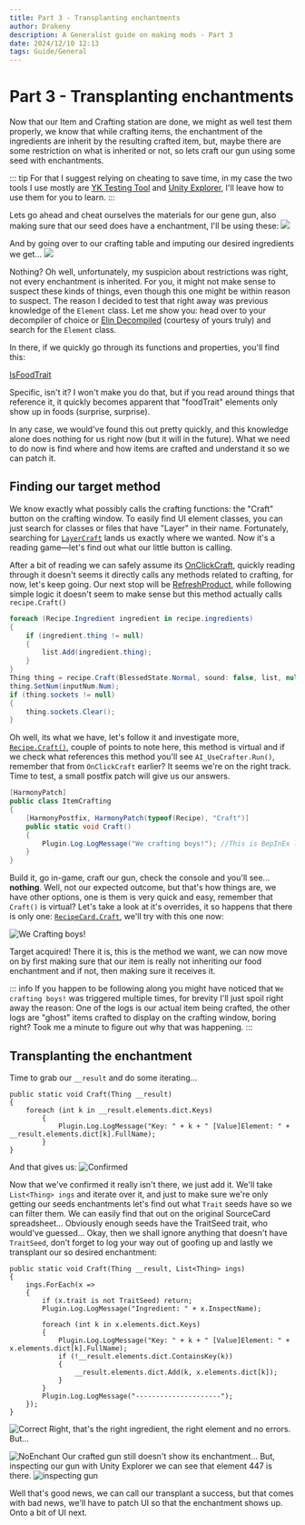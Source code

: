 ```yaml
---
title: Part 3 - Transplanting enchantments
author: Drakeny
description: A Generalist guide on making mods - Part 3
date: 2024/12/10 12:13
tags: Guide/General
---
```


# Part 3 - Transplanting enchantments

Now that our Item and Crafting station are done, we might as well test them properly, we know that while crafting items, the enchantment of the ingredients are inherit by the resulting crafted item, but, maybe there are some restriction on what is inherited or not, so lets craft our gun using some seed with enchantments.

::: tip
For that I suggest relying on cheating to save time, in my case the two tools I use mostly are [YK Testing Tool](https://steamcommunity.com/sharedfiles/filedetails/?id=3365678112) and [Unity Explorer](https://steamcommunity.com/sharedfiles/filedetails/?id=3364902496&searchtext=unity), I'll leave how to use them for you to learn.
:::

Lets go ahead and cheat ourselves the materials for our gene gun, also making sure that our seed does have a enchantment, I'll be using these:
![](./Assets/seed.png)

And by going over to our crafting table and imputing our desired ingredients we get...
![](./Assets/noenccraft.png)

Nothing? Oh well, unfortunately, my suspicion about restrictions was right, not every enchantment is inherited. For you, it might not make sense to suspect these kinds of things, even though this one might be within reason to suspect. The reason I decided to test that right away was previous knowledge of the `Element` class. Let me show you: head over to your decompiler of choice or [Elin Decompiled](https://elin-modding-resources.github.io/Elin-Decompiled/) (courtesy of yours truly) and search for the `Element` class.

In there, if we quickly go through its functions and properties, you'll find this:

[IsFoodTrait](https://elin-modding-resources.github.io/Elin-Decompiled/classElement.html#a4a285c3ae82445a9c479a5c77a7d2129)

Specific, isn't it? I won't make you do that, but if you read around things that reference it, it quickly becomes apparent that "foodTrait" elements only show up in foods (surprise, surprise).

In any case, we would've found this out pretty quickly, and this knowledge alone does nothing for us right now (but it will in the future). What we need to do now is find where and how items are crafted and understand it so we can patch it.

## Finding our target method

We know exactly what possibly calls the crafting functions: the "Craft" button on the crafting window. To easily find UI element classes, you can just search for classes or files that have "Layer" in their name. Fortunately, searching for [`LayerCraft`](https://elin-modding-resources.github.io/Elin-Decompiled/classLayerCraft.html) lands us exactly where we wanted. Now it's a reading game—let's find out what our little button is calling.

After a bit of reading we can safely assume its [OnClickCraft](https://elin-modding-resources.github.io/Elin-Decompiled/classLayerCraft.html#a209d122805d09c7b140dccc89c9d047f), quickly reading through it doesn't seems it directly calls any methods related to crafting, for now, let's keep going. Our next stop will be [RefreshProduct](https://elin-modding-resources.github.io/Elin-Decompiled/classLayerCraft.html#a2c6414e8cab7664c6aef5a050e70fff1), while following simple logic it doesn't seem to make sense but this method actually calls `recipe.Craft()`

```cs
foreach (Recipe.Ingredient ingredient in recipe.ingredients)
{
    if (ingredient.thing != null)
    {
        list.Add(ingredient.thing);
    }
}
Thing thing = recipe.Craft(BlessedState.Normal, sound: false, list, null, model: true); // [!code focus]
thing.SetNum(inputNum.Num);
if (thing.sockets != null)
{
    thing.sockets.Clear();
}
```

Oh well, its what we have, let's follow it and investigate more, [`Recipe.Craft()`](https://elin-modding-resources.github.io/Elin-Decompiled/classRecipe.html#ac02871547f61b1b6ac605f8e32030463), couple of points to note here, this method is virtual and if we check what references this method you'll see `AI_UseCrafter.Run()`, remember that from `OnClickCraft` earlier? It seems we're on the right track. Time to test, a small postfix patch will give us our answers.

```cs
[HarmonyPatch]
public class ItemCrafting
{
    [HarmonyPostfix, HarmonyPatch(typeof(Recipe), "Craft")]
    public static void Craft()
    {
        Plugin.Log.LogMessage("We crafting boys!"); //This is BepInEx logger
    }
}
```

Build it, go in-game, craft our gun, check the console and you'll see... **nothing**. Well, not our expected outcome, but that's how things are, we have other options, one is them is very quick and easy, remember that `Craft()` is virtual? Let's take a look at it's overrides, it so happens that there is only one: [`RecipeCard.Craft`](https://elin-modding-resources.github.io/Elin-Decompiled/classRecipeCard.html#a90e5d744f49ca9e50e8912ef9fbd3f4c), we'll try with this one now:

![We Crafting boys!](./Assets/found.png)

Target acquired! There it is, this is the method we want, we can now move on by first making sure that our item is really not inheriting our food enchantment and if not, then making sure it receives it.

::: info
If you happen to be following along you might have noticed that `We crafting boys!` was triggered multiple times, for brevity I'll just spoil right away the reason: One of the logs is our actual item being crafted, the other logs are "ghost" items crafted to display on the crafting window, boring right? Took me a minute to figure out why that was happening.
:::

## Transplanting the enchantment

Time to grab our `__result` and do some iterating...

```cs{1,5}
public static void Craft(Thing __result)
{
    foreach (int k in __result.elements.dict.Keys)
        {
            Plugin.Log.LogMessage("Key: " + k + " [Value]Element: " + __result.elements.dict[k].FullName);
        }
}
```

And that gives us:
![Confirmed](./Assets/notraitoncraft.png)

Now that we've confirmed it really isn't there, we just add it. We'll take `List<Thing> ings` and iterate over it, and just to make sure we're only getting our seeds enchantments let's find out what `Trait` seeds have so we can filter them. We can easily find that out on the original SourceCard spreadsheet... Obviously enough seeds have the TraitSeed trait, who would've guessed... Okay, then we shall ignore anything that doesn't have `TraitSeed`, don't forget to log your way out of goofing up and lastly we transplant our so desired enchantment:

```cs{1,3,5,13}
public static void Craft(Thing __result, List<Thing> ings)
{
    ings.ForEach(x =>
    {
        if (x.trait is not TraitSeed) return;
        Plugin.Log.LogMessage("Ingredient: " + x.InspectName);

        foreach (int k in x.elements.dict.Keys)
        {
            Plugin.Log.LogMessage("Key: " + k + " [Value]Element: " + x.elements.dict[k].FullName);
            if (!__result.elements.dict.ContainsKey(k))
            {
                __result.elements.dict.Add(k, x.elements.dict[k]);
            }
        }
        Plugin.Log.LogMessage("---------------------");
    });
}
```

![Correct](./Assets/rightenc.png)
Right, that's the right ingredient, the right element and no errors. But...

![NoEnchant](./Assets/uinoenc.png)
Our crafted gun still doesn't show its enchantment... But, inspecting our gun with Unity Explorer we can see that element 447 is there.
![inspecting gun](./Assets/ueinspect.png)

Well that's good news, we can call our transplant a success, but that comes with bad news, we'll have to patch UI so that the enchantment shows up. Onto a bit of UI next.
